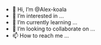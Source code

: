 - 👋 Hi, I’m @Alex-koala
- 👀 I’m interested in ...
- 🌱 I’m currently learning ...
- 💞️ I’m looking to collaborate on ...
- 📫 How to reach me ...

<!---
Alex-koala/Alex-koala is a ✨ special ✨ repository because its `README.md` (this file) appears on your GitHub profile.
You can click the Preview link to take a look at your changes.
--->
